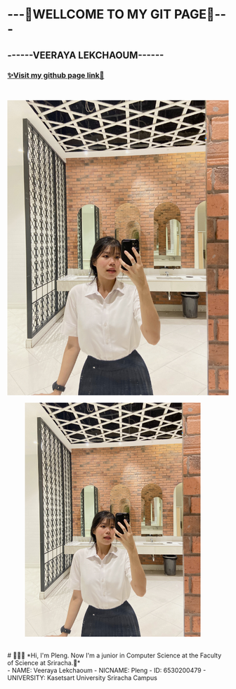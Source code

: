 # ---💖WELLCOME TO MY GIT PAGE💖---
## ------VEERAYA LEKCHAOUM------
### [✨Visit my github page link🌸](https://valin4637.github.io/)
<br>

![It's ME!!!](AFD083DA-7F5E-4CC6-B609-99C3B64ABFB7.jpg)
<figure>
    <img src="/AFD083DA-7F5E-4CC6-B609-99C3B64ABFB7.jpg" width="400" hight="500">
</figure>

<br>
# 💖💖💖
*Hi, I'm Pleng. Now I'm a junior in Computer Science at the Faculty of Science at Sriracha.🍡*
<br>
- NAME: Veeraya Lekchaoum
- NICNAME: Pleng
- ID: 6530200479
- UNIVERSITY: Kasetsart University Sriracha Campus


